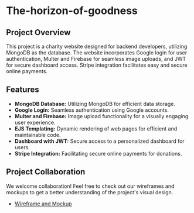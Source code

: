 # The-horizon-of-goodness

## Project Overview
This project is a charity website designed for backend developers, utilizing MongoDB as the database. The website incorporates Google login for user authentication, Multer and Firebase for seamless image uploads, and JWT for secure dashboard access. Stripe integration facilitates easy and secure online payments.

## Features
- **MongoDB Database:** Utilizing MongoDB for efficient data storage.
- **Google Login:** Seamless authentication using Google accounts.
- **Multer and Firebase:** Image upload functionality for a visually engaging user experience.
- **EJS Templating:** Dynamic rendering of web pages for efficient and maintainable code.
- **Dashboard with JWT:** Secure access to a personalized dashboard for users.
- **Stripe Integration:** Facilitating secure online payments for donations.


## Project Collaboration
We welcome collaboration! Feel free to check out our wireframes and mockups to get a better understanding of the project's visual design.

- [Wireframe and Mockup](https://www.figma.com/file/nlcckUe6NDUS78QDJvXHvX/Untitled?type=design&node-id=0%3A1&mode=design&t=lJHGPs7ZTVXRSNiS-1)